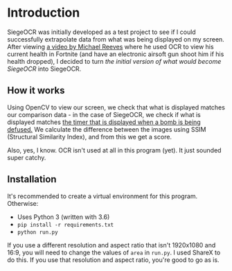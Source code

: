 # Introduction
SiegeOCR was initially developed as a test project to see if I could successfully extrapolate data from what was being displayed on my screen. After viewing [a video by Michael Reeves](https://www.youtube.com/watch?v=D75ZuaSR8nQ) where he used OCR to view his current health in Fortnite (and have an electronic airsoft gun shoot him if his health dropped), I decided to turn *the initial version of what would become SiegeOCR* into SiegeOCR.

## How it works
Using OpenCV to view our screen, we check that what is displayed matches our comparison data - in the case of SiegeOCR, we check if what is displayed matches [the timer that is displayed when a bomb is being defused.](timer.png)
We calculate the difference between the images using SSIM (Structural Similarity Index), and from this we get a score.

Also, yes, I know. OCR isn't used at all in this program (yet). It just sounded super catchy.

## Installation
It's recommended to create a virtual environment for this program.
Otherwise:

- Uses Python 3 (written with 3.6)
- `pip install -r requirements.txt`
- `python run.py`

If you use a different resolution and aspect ratio that isn't 1920x1080 and 16:9, you will need to change the values of `area` in `run.py`. I used ShareX to do this. If you use that resolution and aspect ratio, you're good to go as is.

